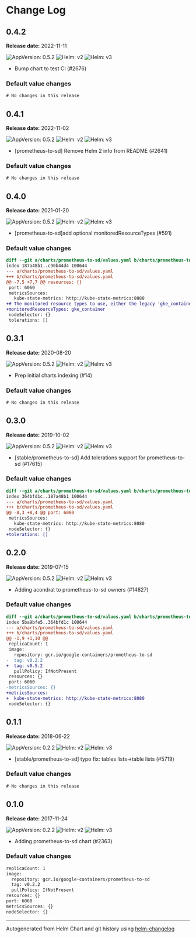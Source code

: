 # Change Log

## 0.4.2

**Release date:** 2022-11-11

![AppVersion: 0.5.2](https://img.shields.io/static/v1?label=AppVersion&message=0.5.2&color=success&logo=)
![Helm: v2](https://img.shields.io/static/v1?label=Helm&message=v2&color=inactive&logo=helm)
![Helm: v3](https://img.shields.io/static/v1?label=Helm&message=v3&color=informational&logo=helm)


* Bump chart to test CI (#2676)

### Default value changes

```diff
# No changes in this release
```

## 0.4.1

**Release date:** 2022-11-02

![AppVersion: 0.5.2](https://img.shields.io/static/v1?label=AppVersion&message=0.5.2&color=success&logo=)
![Helm: v2](https://img.shields.io/static/v1?label=Helm&message=v2&color=inactive&logo=helm)
![Helm: v3](https://img.shields.io/static/v1?label=Helm&message=v3&color=informational&logo=helm)


* [prometheus-to-sd] Remove Helm 2 info from README (#2641)

### Default value changes

```diff
# No changes in this release
```

## 0.4.0

**Release date:** 2021-01-20

![AppVersion: 0.5.2](https://img.shields.io/static/v1?label=AppVersion&message=0.5.2&color=success&logo=)
![Helm: v2](https://img.shields.io/static/v1?label=Helm&message=v2&color=inactive&logo=helm)
![Helm: v3](https://img.shields.io/static/v1?label=Helm&message=v3&color=informational&logo=helm)


* [prometheus-to-sd]add optional monitoredResourceTypes (#591)

### Default value changes

```diff
diff --git a/charts/prometheus-to-sd/values.yaml b/charts/prometheus-to-sd/values.yaml
index 187a48b1..c90b44d4 100644
--- a/charts/prometheus-to-sd/values.yaml
+++ b/charts/prometheus-to-sd/values.yaml
@@ -7,5 +7,7 @@ resources: {}
 port: 6060
 metricsSources:
   kube-state-metrics: http://kube-state-metrics:8080
+# The monitored resource types to use, either the legacy 'gke_container', or the new 'k8s'
+monitoredResourceTypes: gke_container
 nodeSelector: {}
 tolerations: []
```

## 0.3.1

**Release date:** 2020-08-20

![AppVersion: 0.5.2](https://img.shields.io/static/v1?label=AppVersion&message=0.5.2&color=success&logo=)
![Helm: v2](https://img.shields.io/static/v1?label=Helm&message=v2&color=inactive&logo=helm)
![Helm: v3](https://img.shields.io/static/v1?label=Helm&message=v3&color=informational&logo=helm)


* Prep initial charts indexing (#14)

### Default value changes

```diff
# No changes in this release
```

## 0.3.0

**Release date:** 2019-10-02

![AppVersion: 0.5.2](https://img.shields.io/static/v1?label=AppVersion&message=0.5.2&color=success&logo=)
![Helm: v2](https://img.shields.io/static/v1?label=Helm&message=v2&color=inactive&logo=helm)
![Helm: v3](https://img.shields.io/static/v1?label=Helm&message=v3&color=informational&logo=helm)


* [stable/prometheus-to-sd] Add tolerations support for prometheus-to-sd (#17615)

### Default value changes

```diff
diff --git a/charts/prometheus-to-sd/values.yaml b/charts/prometheus-to-sd/values.yaml
index 364bfd1c..187a48b1 100644
--- a/charts/prometheus-to-sd/values.yaml
+++ b/charts/prometheus-to-sd/values.yaml
@@ -8,3 +8,4 @@ port: 6060
 metricsSources:
   kube-state-metrics: http://kube-state-metrics:8080
 nodeSelector: {}
+tolerations: []
```

## 0.2.0

**Release date:** 2019-07-15

![AppVersion: 0.5.2](https://img.shields.io/static/v1?label=AppVersion&message=0.5.2&color=success&logo=)
![Helm: v2](https://img.shields.io/static/v1?label=Helm&message=v2&color=inactive&logo=helm)
![Helm: v3](https://img.shields.io/static/v1?label=Helm&message=v3&color=informational&logo=helm)


* Adding acondrat to prometheus-to-sd owners (#14827)

### Default value changes

```diff
diff --git a/charts/prometheus-to-sd/values.yaml b/charts/prometheus-to-sd/values.yaml
index 5ba9bfe5..364bfd1c 100644
--- a/charts/prometheus-to-sd/values.yaml
+++ b/charts/prometheus-to-sd/values.yaml
@@ -1,9 +1,10 @@
 replicaCount: 1
 image:
   repository: gcr.io/google-containers/prometheus-to-sd
-  tag: v0.2.2
+  tag: v0.5.2
   pullPolicy: IfNotPresent
 resources: {}
 port: 6060
-metricsSources: {}
+metricsSources:
+  kube-state-metrics: http://kube-state-metrics:8080
 nodeSelector: {}
```

## 0.1.1

**Release date:** 2018-06-22

![AppVersion: 0.2.2](https://img.shields.io/static/v1?label=AppVersion&message=0.2.2&color=success&logo=)
![Helm: v2](https://img.shields.io/static/v1?label=Helm&message=v2&color=inactive&logo=helm)
![Helm: v3](https://img.shields.io/static/v1?label=Helm&message=v3&color=informational&logo=helm)


* [stable/prometheus-to-sd] typo fix: tables lists->table lists (#5719)

### Default value changes

```diff
# No changes in this release
```

## 0.1.0

**Release date:** 2017-11-24

![AppVersion: 0.2.2](https://img.shields.io/static/v1?label=AppVersion&message=0.2.2&color=success&logo=)
![Helm: v2](https://img.shields.io/static/v1?label=Helm&message=v2&color=inactive&logo=helm)
![Helm: v3](https://img.shields.io/static/v1?label=Helm&message=v3&color=informational&logo=helm)


* Adding prometheus-to-sd chart (#2363)

### Default value changes

```diff
replicaCount: 1
image:
  repository: gcr.io/google-containers/prometheus-to-sd
  tag: v0.2.2
  pullPolicy: IfNotPresent
resources: {}
port: 6060
metricsSources: {}
nodeSelector: {}
```

---
Autogenerated from Helm Chart and git history using [helm-changelog](https://github.com/mogensen/helm-changelog)
